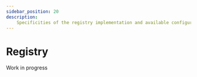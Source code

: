 ```yaml
---
sidebar_position: 20
description:
    Specificities of the registry implementation and available configuration.
---
```


# Registry

<span className="chip chip--primary">Work in progress</span>
